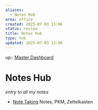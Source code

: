 ```yaml
---
aliases:
  - Notes Hub
area: office
created: 2025-07-03 13:06
status: review
title: Notes Hub
type: hub
updated: 2025-07-03 13:08
---
```


up:: [Master Dashboard](master-dashboard.md)

# Notes Hub

_entry to all my notes_

- [Note Taking](note-taking.md) Notes, PKM, Zettelkasten
